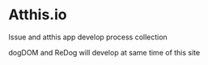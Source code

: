 # Atthis.io

Issue and atthis app develop process collection

dogDOM and ReDog will develop at same time of this site